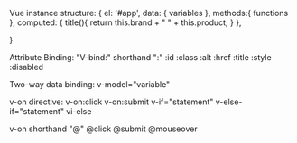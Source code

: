 Vue instance structure: 
{
    el: '#app',
    data: {
        variables
    },
    methods:{
        functions
    },
    computed: {
        title(){
            return this.brand + " " + this.product;
        }
    },

}

Attribute Binding: 
"V-bind:" shorthand ":"
:id
:class
:alt
:href
:title
:style
:disabled

Two-way data binding:
v-model="variable"


v-on directive:
v-on:click
v-on:submit
v-if="statement"
v-else-if="statement"
vi-else


v-on shorthand "@"
@click
@submit
@mouseover
